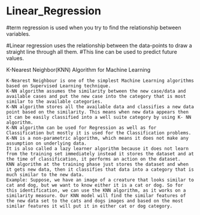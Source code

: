 # Linear_Regression

#term regression is used when you try to find the relationship between variables.

#Linear regression uses the relationship between the data-points to draw a straight line through all them.
#This line can be used to predict future values.


K-Nearest Neighbor(KNN) Algorithm for Machine Learning

    K-Nearest Neighbour is one of the simplest Machine Learning algorithms based on Supervised Learning technique.
    K-NN algorithm assumes the similarity between the new case/data and available cases and put the new case into the category that is most similar to the available categories.
    K-NN algorithm stores all the available data and classifies a new data point based on the similarity. This means when new data appears then it can be easily classified into a well suite category by using K- NN algorithm.
    K-NN algorithm can be used for Regression as well as for Classification but mostly it is used for the Classification problems.
    K-NN is a non-parametric algorithm, which means it does not make any assumption on underlying data.
    It is also called a lazy learner algorithm because it does not learn from the training set immediately instead it stores the dataset and at the time of classification, it performs an action on the dataset.
    KNN algorithm at the training phase just stores the dataset and when it gets new data, then it classifies that data into a category that is much similar to the new data.
    Example: Suppose, we have an image of a creature that looks similar to cat and dog, but we want to know either it is a cat or dog. So for this identification, we can use the KNN algorithm, as it works on a similarity measure. Our KNN model will find the similar features of the new data set to the cats and dogs images and based on the most similar features it will put it in either cat or dog category.
